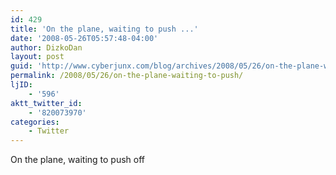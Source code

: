 ```yaml
---
id: 429
title: 'On the plane, waiting to push ...'
date: '2008-05-26T05:57:48-04:00'
author: DizkoDan
layout: post
guid: 'http://www.cyberjunx.com/blog/archives/2008/05/26/on-the-plane-waiting-to-push/'
permalink: /2008/05/26/on-the-plane-waiting-to-push/
ljID:
    - '596'
aktt_twitter_id:
    - '820073970'
categories:
    - Twitter
---
```


On the plane, waiting to push off